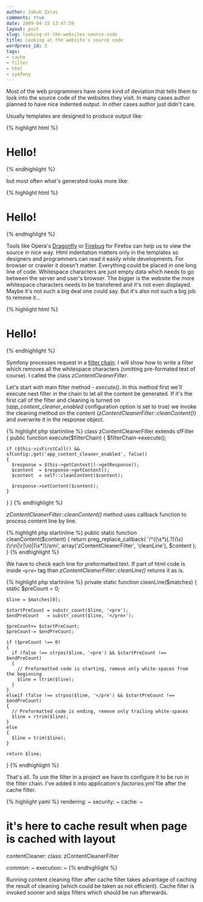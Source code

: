 ```yaml
---
author: Jakub Zalas
comments: true
date: 2009-04-15 13:47:59
layout: post
slug: looking-at-the-websites-source-code
title: Looking at the website's source code
wordpress_id: 3
tags:
- cache
- filter
- html
- symfony
---
```


Most of the web programmers have some kind of deviation that tells them to look
into the source code of the websites they visit. In many cases author planned to
have nice indented output. In other cases author just didn't care.

Usually templates are designed to produce output like:

{% highlight html %}
<html>
  <head>
    <title>My great website</title>
  </head>
  <body>
    <div>
      <h1>Hello!</h1>
    </div>
  </body>
</html>
{% endhighlight %}

but most often what's generated looks more like:

{% highlight html %}
<html>  <head>
            <title>My great website</title>  </head>
    <body>
 <div>
      <h1>Hello!</h1>    </div>  </body>
             </html>
{% endhighlight %}

Tools like Opera's [Dragonfly](http://www.opera.com/dragonfly/) or
[Firebug](http://getfirebug.com/) for Firefox can help us to view the source in
nice way. Html indentation matters only in the templates so designers and
programmers can read it easily while developments. For browser or crawler it
doesn't matter. Everything could be placed in one long line of code. Whitespace
characters are just empty data which needs to go between the server and user's
browser. The bigger is the website the more whitespace characters needs to be
transfered and it's not even displayed. Maybe it's not such a big deal one could
say. But it's also not such a big job to remove it...

{% highlight html %}
<html><head><title>My great website</title></head><body><div><h1>Hello!</h1></div></body></html>
{% endhighlight %}

Symfony processes request in a
[filter chain](http://www.symfony-project.org/book/1_2/06-Inside-the-Controller-Layer#chapter_06_filters).
I will show how to write a filter which removes all the whitespace characters
(omitting pre-formated text of course).
I called the class *zContentCleanerFilter*.

Let's start with main filter method - *execute()*. In this method first we'll
execute next filter in the chain to let all the content be generated. If it's
the first call of the filter and cleaning is turned on
(*app_content_cleaner_enabled* configuration option is set to true) we invoke
the cleaning method on the content (*zContentCleanerFilter::cleanContent()*)
and overwrite it in the response object.

{% highlight php startinline %}
class zContentCleanerFilter extends sfFilter
{
  public function execute($filterChain)
  {
    $filterChain->execute();

    if ($this->isFirstCall() && sfConfig::get('app_content_cleaner_enabled', false))
    {
      $response = $this->getContext()->getResponse();
      $content  = $response->getContent();
      $content  = self::cleanContent($content);

      $response->setContent($content);
    }
  }
}
{% endhighlight %}

*zContentCleanerFilter::cleanContent()* method uses callback function to
process content line by line.

    
{% highlight php startinline %}
  public static function cleanContent($content)
  {
    return preg_replace_callback(
      '/^((\s*)(.*?)(\s*)(\r\n|\r|\n)|(\s*))/smi',
      array('zContentCleanerFilter', 'cleanLine'),
      $content
    );
  }
{% endhighlight %}

We have to check each line for preformatted text. If part of html code is
inside `<pre>` tag than *zContentCleanerFilter::cleanLine()* returns
it as is.

{% highlight php startinline %}
  private static function cleanLine($matches)
  {
    static $preCount = 0;

    $line = $matches[0];

    $startPreCount = substr_count($line, '<pre');
    $endPreCount   = substr_count($line, '</pre>');

    $preCount+= $startPreCount;
    $preCount-= $endPreCount;

    if ($preCount !== 0)
    {
      if (false !== strpos($line, '<pre') && $startPreCount !== $endPreCount)
      {
        // Preformatted code is starting, remove only white-spaces from the beginning
        $line = ltrim($line);
      }
    }
    elseif (false !== strpos($line, '</pre') && $startPreCount !== $endPreCount)
    {
      // Preformatted code is ending, remove only trailing white-spaces
      $line = rtrim($line);
    }
    else
    {
      $line = trim($line);
    }

    return $line;
  }
{% endhighlight %}

That's all. To use the filter in a project we have to configure it to be run in
the filter chain. I've added it into application's <em>factories.yml</em> file
after the cache filter.

{% highlight yaml %}
rendering: ~
security:  ~
cache:     ~

# it's here to cache result when page is cached with layout
contentCleaner:
  class: zContentCleanerFilter

common: ~
execution: ~
{% endhighlight %}

Running content cleaning filter after cache filter takes advantage of caching
the result of cleaning (which could be taken as not efficient). Cache filter is
invoked sooner and skips filters which should be run afterwards.

